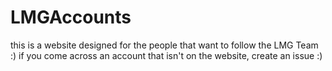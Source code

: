 # LMGAccounts
this is a website designed for the people that want to follow the LMG Team :)
if you come across an account that isn't on the website, create an issue :)
